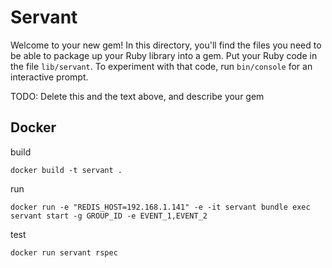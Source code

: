 # Servant

Welcome to your new gem! In this directory, you'll find the files you need to be able to package up your Ruby library into a gem. Put your Ruby code in the file `lib/servant`. To experiment with that code, run `bin/console` for an interactive prompt.

TODO: Delete this and the text above, and describe your gem

## Docker

build

```
docker build -t servant .
```

run
```
docker run -e "REDIS_HOST=192.168.1.141" -e -it servant bundle exec servant start -g GROUP_ID -e EVENT_1,EVENT_2
```

test
```
docker run servant rspec
```